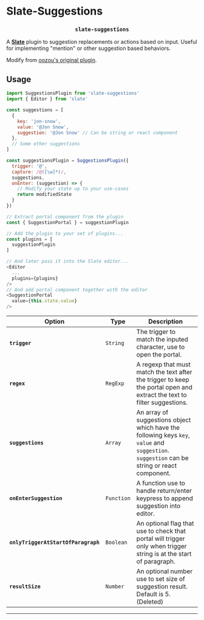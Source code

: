 # Slate-Suggestions

<h3 align="center"><code>slate-suggestions</code></h3>

A [**Slate**](https://github.com/ianstormtaylor/slate) plugin to suggestion replacements or actions based on input. Useful for implementing "mention" or other suggestion based behaviors.

Modify from [oozou's original plugin](https://github.com/oozou/slate-suggestions).

## Usage

```js
import SuggestionsPlugin from 'slate-suggestions'
import { Editor } from 'slate'

const suggestions = [
  {
    key: 'jon-snow',
    value: '@Jon Snow',
    suggestion: '@Jon Snow' // Can be string or react component
  },
  // Some other suggestions
]

const suggestionsPlugin = SuggestionsPlugin({
  trigger: '@',
  capture: /@([\w]*)/,
  suggestions,
  onEnter: (suggestion) => {
    // Modify your state up to your use-cases
    return modifiedState
  }
})

// Extract portal component from the plugin
const { SuggestionPortal } = suggestionPlugin

// Add the plugin to your set of plugins...
const plugins = [
  suggestionPlugin
]

// And later pass it into the Slate editor...
<Editor
  ...
  plugins={plugins}
/>
// And add portal component together with the editor
<SuggestionPortal
  value={this.state.value}
/>
```

Option | Type | Description
--- | --- | ---
**`trigger`** | `String` | The trigger to match the inputed character, use to open the portal.
**`regex`** | `RegExp` | A regexp that must match the text after the trigger to keep the portal open and extract the text to filter suggestions.
**`suggestions`** | `Array` | An array of suggestions object which have the following keys `key`, `value` and `suggestion`. `suggestion` can be string or react component.
**`onEnterSuggestion`** | `Function` | A function use to handle return/enter keypress to append suggestion into editor.
**`onlyTriggerAtStartOfParagraph`** | `Boolean` | An optional flag that use to check that portal will trigger only when trigger string is at the start of paragraph.
**`resultSize`** | `Number` | An optional number use to set size of suggestion result. Default is 5. (Deleted)

---
